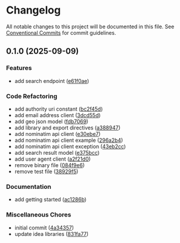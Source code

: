 # Changelog

All notable changes to this project will be documented in this file. See [Conventional Commits](https://conventionalcommits.org) for commit guidelines.

## 0.1.0 (2025-09-09)

### Features

* add search endpoint ([e61f0ae](https://github.com/tnc1997/dart-nominatim-api-client/commit/e61f0ae6d5f2f95dde281099379daa592a1a24c0))

### Code Refactoring

* add authority uri constant ([bc2f45d](https://github.com/tnc1997/dart-nominatim-api-client/commit/bc2f45d34d0185177962860bcfe25cd711b466fa))
* add email address client ([3dcd55d](https://github.com/tnc1997/dart-nominatim-api-client/commit/3dcd55d6b0e6ae9dc135f3d2951b4578d2cbdc36))
* add geo json model ([fdb7069](https://github.com/tnc1997/dart-nominatim-api-client/commit/fdb706932e01f941beff77500b21fb07e4975bc7))
* add library and export directives ([a388947](https://github.com/tnc1997/dart-nominatim-api-client/commit/a388947b718f1fb2d66a3637cd2afbbe81ef9e36))
* add nominatim api client ([e30ebe7](https://github.com/tnc1997/dart-nominatim-api-client/commit/e30ebe786dd526250f62eba1877181191d6d75e5))
* add nominatim api client example ([296a2b4](https://github.com/tnc1997/dart-nominatim-api-client/commit/296a2b4c51947bdc6eabb2d51f6f3f85a901c518))
* add nominatim api client exception ([43eb2cc](https://github.com/tnc1997/dart-nominatim-api-client/commit/43eb2cc8f3eb398dc8ea3f7b2561d1bfdc8b57c2))
* add search result model ([e375bcc](https://github.com/tnc1997/dart-nominatim-api-client/commit/e375bcc907f17d1ef634ddac977045f7a87b4516))
* add user agent client ([a2f21d0](https://github.com/tnc1997/dart-nominatim-api-client/commit/a2f21d055615c3cc3463061427599cad16d9778c))
* remove binary file ([084f9e6](https://github.com/tnc1997/dart-nominatim-api-client/commit/084f9e6ffebb44c1bc023e60e7d0a990847eab4c))
* remove test file ([38929f5](https://github.com/tnc1997/dart-nominatim-api-client/commit/38929f56a226bffd2054f1531838efdf544c4bac))

### Documentation

* add getting started ([ac1286b](https://github.com/tnc1997/dart-nominatim-api-client/commit/ac1286bd8164ea9de2d61b1d2ff571069086ad34))

### Miscellaneous Chores

* initial commit ([4a34357](https://github.com/tnc1997/dart-nominatim-api-client/commit/4a3435747745b25ab03e1152cfd4bcb3ee475ae0))
* update idea libraries ([831fa77](https://github.com/tnc1997/dart-nominatim-api-client/commit/831fa77d87ff450b6c5e6cde41415c5bc30bf49b))
